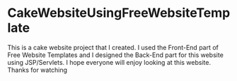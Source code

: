 # CakeWebsiteUsingFreeWebsiteTemplate
This is a cake website project that I created. I used the Front-End part of Free Website Templates and I designed the Back-End part for this website using JSP/Servlets. I hope everyone will enjoy looking at this website. Thanks for watching
